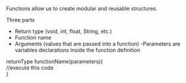 Functions allow us to create modular and reusable structures.

Three parts
* Return type (void, int, float, String, etc.)
* Function name
* Arguments (values that are passed into a function)
\-Parameters are variables declarations inside the function definition

returnType functionName(parameters){\
//execute this code\
}


